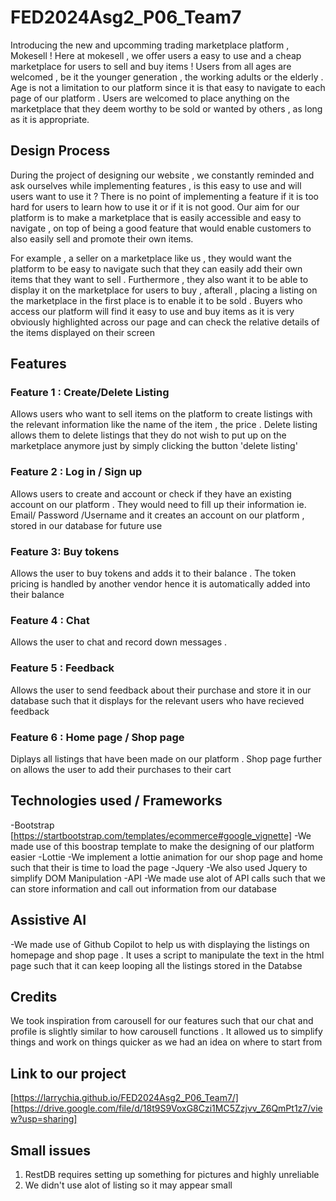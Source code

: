 # FED2024Asg2_P06_Team7 
Introducing the new and upcomming trading marketplace platform , Mokesell ! Here at mokesell , we offer users a easy to use and a cheap marketplace for users to sell and buy items ! Users from all ages are welcomed , be it the younger generation , the working adults or the elderly . Age is not a limitation to our platform since it is that easy to navigate to each page of our platform . Users are welcomed to place anything on the marketplace that they deem worthy to be sold or wanted by others , as long as it is appropriate.

## Design Process 
During the project of designing our website , we constantly reminded and ask ourselves while implementing features , is this easy to use and will users want to use it ? There is no point of implementing a feature if it is too hard for users to learn how to use it or if it is not good. Our aim for our platform is to make a marketplace that is easily accessible and easy to navigate , on top of being a good feature that would enable customers to also easily sell and promote their own items.

For example , a seller on a marketplace like us , they would want the platform to be easy to navigate such that they can easily add their own items that they want to sell . Furthermore , they also want it to be able to display it on the marketplace for users to buy , afterall , placing a listing on the marketplace in the first place is to enable it to be sold . Buyers who access our platform will find it easy to use and buy items as it is very obviously highlighted across our page and can check the relative details of the items displayed on their screen

## Features

### Feature 1 : Create/Delete Listing
 Allows users who want to sell items on the platform to create listings with the relevant information like the name of the item , the price . Delete listing allows them to delete listings that they do not wish to put up on the marketplace anymore just by simply clicking the button 'delete listing'

### Feature 2 : Log in / Sign up
 Allows users to create and account or check if they have an existing account on our platform . They would need to fill up their information ie. Email/ Password /Username and it creates an account on our platform , stored in our database for future use

### Feature 3: Buy tokens 
Allows the user to buy tokens and adds it to their balance . The token pricing is handled by another vendor hence it is automatically added into their balance

### Feature 4 : Chat 
Allows the user to chat and record down messages .

### Feature 5 : Feedback 
Allows the user to send feedback about their purchase and store it in our database such that it displays for the relevant users who have recieved feedback

### Feature 6 : Home page / Shop page 
Diplays all listings that have been made on our platform . Shop page further on allows the user to add their purchases to their cart

## Technologies used / Frameworks

-Bootstrap [https://startbootstrap.com/templates/ecommerce#google_vignette] -We made use of this boostrap template to make the designing of our platform easier -Lottie -We implement a lottie animation for our shop page and home such that their is time to load the page -Jquery -We also used Jquery to simplify DOM Manipulation -API -We made use alot of API calls such that we can store information and call out information from our database

## Assistive AI

-We made use of Github Copilot to help us with displaying the listings on homepage and shop page . It uses a script to manipulate the text in the html page such that it can keep looping all the listings stored in the Databse

## Credits

We took inspiration from carousell for our features such that our chat and profile is slightly similar to how carousell functions . It allowed us to simplify things and work on things quicker as we had an idea on where to start from

## Link to our project 
[https://larrychia.github.io/FED2024Asg2_P06_Team7/]
[https://drive.google.com/file/d/18t9S9VoxG8Czi1MC5Zzjvv_Z6QmPt1z7/view?usp=sharing]

## Small issues
1. RestDB requires setting up something for pictures and highly unreliable
2. We didn't use alot of listing so it may appear small
